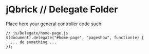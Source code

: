 jQbrick // Delegate Folder
==========================

Place here your general controller code such:

	// js/Delegate/home-page.js
	$(document).delegate("#home-page", "pageshow", function(e) {
	  ... do something ...
	});